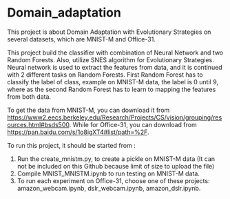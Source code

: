 # Domain_adaptation

This project is about Domain Adaptation with Evolutionary Strategies on several datasets, which are MNIST-M and Office-31.

This project build the classifier with combination of Neural Network and two Random Forests. Also, utilize SNES algorithm for Evolutionary Strategies. Neural network is used to extract the features from data, and it is continued with 2 different tasks on Random Forests. First Random Forest has to classify the label of class, example on MNIST-M data, the label is 0 until 9, where as the second Random Forest has to learn to mapping the features from both data.

To get the data from MNIST-M, you can download it from https://www2.eecs.berkeley.edu/Research/Projects/CS/vision/grouping/resources.html#bsds500. While for Office-31, you can download from https://pan.baidu.com/s/1o8igXT4#list/path=%2F. 

To run this project, it should be started from :
 1. Run the create_mnistm.py, to create a pickle on MNIST-M data (It can not be included on this Github because limit of size to upload the file)
 2. Compile MNIST_MNISTM.ipynb to run testing on MNIST-M data.
 3. To run each experiment on Office-31, choose one of these projects: amazon_webcam.ipynb, dslr_webcam.ipynb, amazon_dslr.ipynb.
